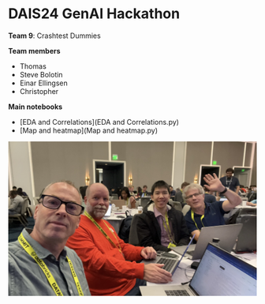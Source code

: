 # DAIS24 GenAI Hackathon

**Team 9**: Crashtest Dummies

**Team members**

- Thomas
- Steve Bolotin
- Einar Ellingsen
- Christopher

**Main notebooks**

- [EDA and Correlations](EDA and Correlations.py)
- [Map and heatmap](Map and heatmap.py)

![image](./Team_Crashtest_Dummies.jpg)

